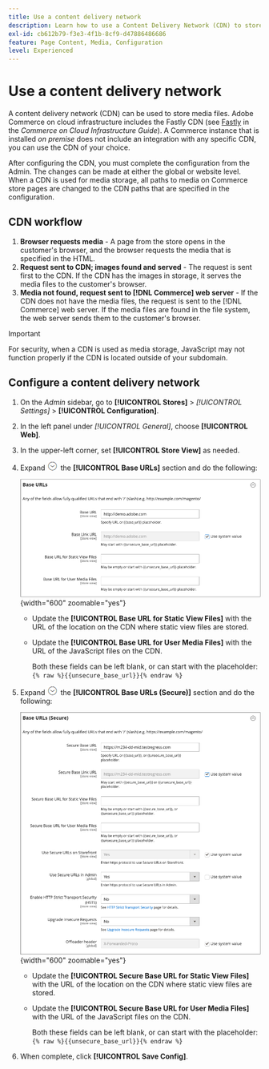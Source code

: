 ```yaml
---
title: Use a content delivery network
description: Learn how to use a Content Delivery Network (CDN) to store media files.
exl-id: cb612b79-f3e3-4f1b-8cf9-d47886486686
feature: Page Content, Media, Configuration
level: Experienced
---
```

# Use a content delivery network

A content delivery network (CDN) can be used to store media files. Adobe Commerce on cloud infrastructure includes the Fastly CDN (see [Fastly](https://experienceleague.adobe.com/docs/commerce-cloud-service/user-guide/cdn/fastly.html) in the _Commerce on Cloud Infrastructure Guide_). A Commerce instance that is installed _on premise_ does not include an integration with any specific CDN, you can use the CDN of your choice. 

After configuring the CDN, you must complete the configuration from the Admin. The changes can be made at either the global or website level. When a CDN is used for media storage, all paths to media on Commerce store pages are changed to the CDN paths that are specified in the configuration.

## CDN workflow

1. **Browser requests media** - A page from the store opens in the customer's browser, and the browser requests the media that is specified in the HTML.
1. **Request sent to CDN; images found and served** - The request is sent first to the CDN. If the CDN has the images in storage, it serves the media files to the customer's browser.
1. **Media not found, request sent to [!DNL Commerce] web server** - If the CDN does not have the media files, the request is sent to the [!DNL Commerce] web server. If the media files are found in the file system, the web server sends them to the customer's browser.

>[!IMPORTANT]
>
>For security, when a CDN is used as media storage, JavaScript may not function properly if the CDN is located outside of your subdomain.

## Configure a content delivery network

1. On the _Admin_ sidebar, go to **[!UICONTROL Stores]** > _[!UICONTROL Settings]_ > **[!UICONTROL Configuration]**.

1. In the left panel under _[!UICONTROL General]_, choose **[!UICONTROL Web]**.

1. In the upper-left corner, set **[!UICONTROL Store View]** as needed.

1. Expand ![Expansion selector](../assets/icon-display-expand.png) the **[!UICONTROL Base URLs]** section and do the following:

    ![General configuration - web base URLs](./assets/web-base-urls.png){width="600" zoomable="yes"}

    - Update the **[!UICONTROL Base URL for Static View Files]** with the URL of the location on the CDN where static view files are stored.

    - Update the **[!UICONTROL Base URL for User Media Files]** with the URL of the JavaScript files on the CDN.

        Both these fields can be left blank, or can start with the placeholder: `{% raw %}{{unsecure_base_url}}{% endraw %}`

1. Expand ![Expansion selector](../assets/icon-display-expand.png) the **[!UICONTROL Base URLs (Secure)]** section and do the following:

    ![General configuration - web base URLs (secure)](./assets/web-base-urls-secure.png){width="600" zoomable="yes"}

    - Update the **[!UICONTROL Secure Base URL for Static View Files]** with the URL of the location on the CDN where static view files are stored.

    - Update the **[!UICONTROL Secure Base URL for User Media Files]** with the URL of the JavaScript files on the CDN.

      Both these fields can be left blank, or can start with the placeholder: `{% raw %}{{unsecure_base_url}}{% endraw %}`

1. When complete, click **[!UICONTROL Save Config]**.
